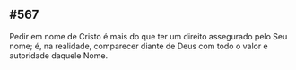 ## #567 

Pedir em nome de Cristo é mais do que ter um direito assegurado pelo Seu nome; é, na realidade, comparecer diante de Deus com todo o valor e autoridade daquele Nome.